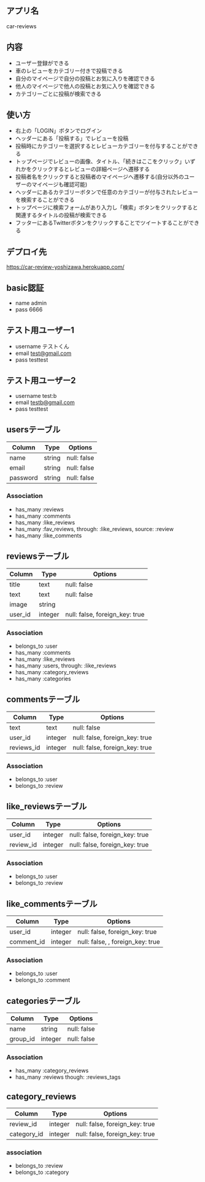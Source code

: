 ## アプリ名
car-reviews

## 内容
- ユーザー登録ができる
- 車のレビューをカテゴリー付きで投稿できる
- 自分のマイページで自分の投稿とお気に入りを確認できる
- 他人のマイページで他人の投稿とお気に入りを確認できる
- カテゴリーごとに投稿が検索できる

## 使い方
- 右上の「LOGIN」ボタンでログイン
- ヘッダーにある「投稿する」でレビューを投稿
- 投稿時にカテゴリーを選択するとレビューカテゴリーを付与することができる
- トップページでレビューの画像、タイトル、「続きはここをクリック」いずれかをクリックするとレビューの詳細ページへ遷移する
- 投稿者名をクリックすると投稿者のマイページへ遷移する(自分以外のユーザーのマイページも確認可能)
- ヘッダーにあるカテゴリーボタンで任意のカテゴリーが付与されたレビューを検索することができる
- トップページに検索フォームがあり入力し「検索」ボタンをクリックすると関連するタイトルの投稿が検索できる
- フッターにあるTwitterボタンをクリックすることでツイートすることができる


## デプロイ先
https://car-review-yoshizawa.herokuapp.com/

## basic認証
- name admin
- pass 6666

## テスト用ユーザー1
- username
テストくん
- email
test@gmail.com
- pass
testtest


## テスト用ユーザー2
- username
test:b
- email
testb@gmail.com
- pass
testtest


## usersテーブル
|Column|Type|Options|
|------|----|-------|
|name|string|null: false|
|email|string|null: false|
|password|string|null: false|
### Association
- has_many :reviews
- has_many :comments
- has_many :like_reviews
- has_many :fav_reviews, through: :like_reviews, source: :review
- has_many :like_comments


## reviewsテーブル
|Column|Type|Options|
|------|----|-------|
|title|text|null: false|
|text|text|null: false|
|image|string||
|user_id|integer|null: false, foreign_key: true|
### Association
- belongs_to :user
- has_many :comments
- has_many :like_reviews
- has_many :users, through: :like_reviews
- has_many :category_reviews
- has_many :categories



## commentsテーブル
|Column|Type|Options|
|------|----|-------|
|text|text|null: false|
|user_id|integer|null: false, foreign_key: true|
|reviews_id|integer|null: false, foreign_key: true|
### Association
- belongs_to :user
- belongs_to :review


## like_reviewsテーブル
|Column|Type|Options|
|------|----|-------|
|user_id|integer|null: false, foreign_key: true|
|review_id|integer|null: false, foreign_key: true|
### Association
- belongs_to :user
- belongs_to :review

## like_commentsテーブル
|Column|Type|Options|
|------|----|-------|
|user_id|integer|null: false, foreign_key: true|
|comment_id|integer|null: false, , foreign_key: true|
### Association
- belongs_to :user
- belongs_to :comment

## categoriesテーブル
|Column|Type|Options|
|------|----|-------|
|name|string|null: false|
|group_id|integer|null: false|
### Association
- has_many :category_reviews
- has_many :reviews though:  :reviews_tags

## category_reviews
|Column|Type|Options|
|------|----|-------|
|review_id|integer|null: false, foreign_key: true|
|category_id|integer|null: false, foreign_key: true|
### association
- belongs_to :review
- belongs_to :category
